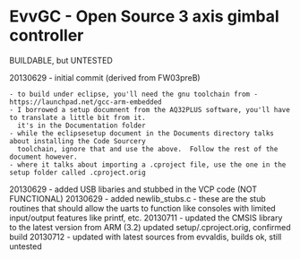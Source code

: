 EvvGC - Open Source 3 axis gimbal controller
======================
BUILDABLE, but UNTESTED

20130629 - initial commit (derived from FW03preB)

    - to build under eclipse, you'll need the gnu toolchain from - https://launchpad.net/gcc-arm-embedded
    - I borrowed a setup documnent from the AQ32PLUS software, you'll have to translate a little bit from it.
      it's in the Documentation folder
    - while the eclipsesetup document in the Documents directory talks about installing the Code Sourcery
      toolchain, ignore that and use the above.  Follow the rest of the document however.
    - where it talks about importing a .cproject file, use the one in the setup folder called .cproject.orig
    
20130629 - added USB libaries and stubbed in the VCP code (NOT FUNCTIONAL)
20130629 - added newlib_stubs.c - these are the stub routines that should allow the uarts to function like
           consoles with limited input/output features like printf, etc.
20130711 - updated the CMSIS library to the latest version from ARM (3.2)
           updated setup/.cproject.orig, confirmed build
20130712 - updated with latest sources from evvaldis, builds ok, still untested
